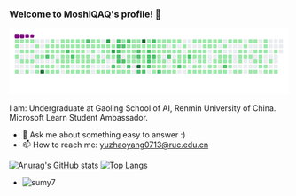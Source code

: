 ### Welcome to MoshiQAQ's profile! 👋
![snake](https://github.com/MoshiQAQ/MoshiQAQ/blob/output/github-snake.gif)
<!--
**MoshiQAQ/MoshiQAQ** is a ✨ _special_ ✨ repository because its `README.md` (this file) appears on your GitHub profile.

Here are some ideas to get you started:
-->
I am:
Undergraduate at Gaoling School of AI, Renmin University of China.
Microsoft Learn Student Ambassador.
<!-- - 🔭 I’m currently working on CCF Bigdata Contests
- 🌱 I’m currently learning Biomedical Image Segmentation
- 👯 I’m looking to collaborate on MCM/ICM -->
<!-- - 🤔 I’m looking for help with my homework :( -->
- 💬 Ask me about something easy to answer :)
- 📫 How to reach me: yuzhaoyang0713@ruc.edu.cn
<!-- - 😄 Pronouns:  -->
<!-- - ⚡ Fun fact: ... -->
[![Anurag's GitHub stats](https://github-readme-stats.vercel.app/api?username=MoshiQAQ&count_private=true&show_icons=true)](https://github.com/anuraghazra/github-readme-stats&theme=vue)
[![Top Langs](https://github-readme-stats.vercel.app/api/top-langs/?username=MoshiQAQ&layout=compact)](https://github.com/anuraghazra/github-readme-stats)
+ ![sumy7](https://komarev.com/ghpvc/?username=MoshiQAQ)

